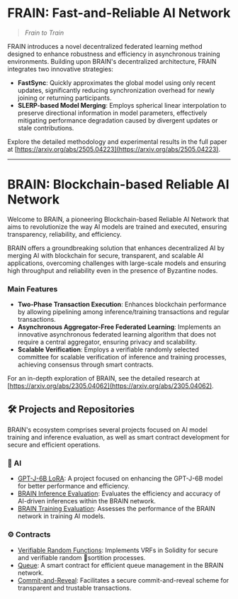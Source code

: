 # FRAIN: Fast-and-Reliable AI Network

> _Frain to Train_

FRAIN introduces a novel decentralized federated learning method designed to enhance robustness and efficiency in asynchronous training environments. Building upon BRAIN's decentralized architecture, FRAIN integrates two innovative strategies:

* **FastSync**: Quickly approximates the global model using only recent updates, significantly reducing synchronization overhead for newly joining or returning participants.
* **SLERP-based Model Merging**: Employs spherical linear interpolation to preserve directional information in model parameters, effectively mitigating performance degradation caused by divergent updates or stale contributions.

Explore the detailed methodology and experimental results in the full paper at [https://arxiv.org/abs/2505.04223](https://arxiv.org/abs/2505.04223).

---

# BRAIN: Blockchain-based Reliable AI Network

Welcome to BRAIN, a pioneering Blockchain-based Reliable AI Network that aims to revolutionize the way AI models are trained and executed, ensuring transparency, reliability, and efficiency.

BRAIN offers a groundbreaking solution that enhances decentralized AI by merging AI with blockchain for secure, transparent, and scalable AI applications, overcoming challenges with large-scale models and ensuring high throughput and reliability even in the presence of Byzantine nodes.

### Main Features
- **Two-Phase Transaction Execution**: Enhances blockchain performance by allowing pipelining among inference/training transactions and regular transactions.
- **Asynchronous Aggregator-Free Federated Learning**: Implements an innovative asynchronous federated learning algorithm that does not require a central aggregator, ensuring privacy and scalability.
- **Scalable Verification**: Employs a verifiable randomly selected committee for scalable verification of inference and training processes, achieving consensus through smart contracts.

For an in-depth exploration of BRAIN, see the detailed research at [https://arxiv.org/abs/2305.04062](https://arxiv.org/abs/2305.04062).

## 🛠 Projects and Repositories
BRAIN's ecosystem comprises several projects focused on AI model training and inference evaluation, as well as smart contract development for secure and efficient operations.

### 🤖 AI
- [GPT-J-6B LoRA](https://github.com/BRAIN-chain/LoRA): A project focused on enhancing the GPT-J-6B model for better performance and efficiency.
- [BRAIN Inference Evaluation](https://github.com/BRAIN-chain/BRAIN-eval-inference): Evaluates the efficiency and accuracy of AI-driven inferences within the BRAIN network.
- [BRAIN Training Evaluation](https://github.com/BRAIN-chain/BRAIN-eval-training): Assesses the performance of the BRAIN network in training AI models.

### ⚙️ Contracts
- [Verifiable Random Functions](https://github.com/BRAIN-chain/vrf-solidity): Implements VRFs in Solidity for secure and verifiable random sortition processes.
- [Queue](https://github.com/BRAIN-chain/queue-contract): A smart contract for efficient queue management in the BRAIN network.
- [Commit-and-Reveal](https://github.com/BRAIN-chain/hash-contract): Facilitates a secure commit-and-reveal scheme for transparent and trustable transactions.
